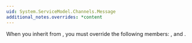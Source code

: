 ```yaml
---
uid: System.ServiceModel.Channels.Message
additional_notes.overrides: *content
---
```


<p>When you inherit from <xref href="System.ServiceModel.Channels.Message"></xref>, you must override the following members: <xref href="System.ServiceModel.Channels.Message.Headers"></xref>, and <xref href="System.ServiceModel.Channels.Message.Version"></xref>.</p>


